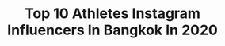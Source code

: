 ---
title: Top 10 Athletes Instagram Influencers In Bangkok In 2020
description: >-
  Find top athletes Instagram influencers in Bangkok in 2020. Most popular hashtags: #thailand #nevergiveup #bangkok #hardwork.
platform: Instagram
profiles:
  - username: "tristando19"
    fullname: >-
      Tristan Do
    location: "Thailand"
    followers: 474552
    engagement: 322
    commentsToLikes: 0.004212
    avatar: "https://scontent-lhr8-1.cdninstagram.com/v/t51.2885-19/s320x320/15035091_895951410504303_4535057780322598912_a.jpg?_nc_ht=scontent-lhr8-1.cdninstagram.com&_nc_ohc=rs81WbzrnTcAX9GfMwd&oh=830a71a096f7454810b0c6c8b27928c9&oe=5EB9FA94"
    verified: true
    hashtags: "#repost, #bread, #sukhumvit47, #bangkokfoodies"
  - username: "olivernordin1"
    fullname: >-
      Oliver Nordin
    location: "Thailand"
    followers: 24385
    engagement: 899
    commentsToLikes: 0.019161
    avatar: "https://scontent-lhr8-1.cdninstagram.com/v/t51.2885-19/s320x320/33907318_1889275597790808_2722039036846800896_n.jpg?_nc_ht=scontent-lhr8-1.cdninstagram.com&_nc_ohc=h7SliR35tU0AX_joaGS&oh=e19541279d9732f5acff68b2f177b99e&oe=5EB9F77D"
    verified: false
    hashtags: "#balancebeam, #killerclown, #balancechallage, #lateforschool"
  - username: "k_one_muaythai_gym"
    fullname: >-
      K.ONE MUAY THAI GYM
    location: "Thailand"
    followers: 7622
    engagement: 669
    commentsToLikes: 0.010524
    avatar: "https://scontent-ams4-1.cdninstagram.com/v/t51.2885-19/s320x320/60007317_2192844470836165_6299534352447438848_n.jpg?_nc_ht=scontent-ams4-1.cdninstagram.com&_nc_ohc=zBVQRdHLHzwAX_137h2&oh=50b6cf2e22b2d89a1370ed8b26a4ec64&oe=5EB026F2"
    verified: false
    hashtags: "#thaifight, #team, #experience, #kicking"
  - username: "purya_rokhneh"
    fullname: >-
      Purya Rokhneh
    location: "Thailand"
    followers: 1971
    engagement: 2271
    commentsToLikes: 0.080854
    avatar: "https://scontent-ams4-1.cdninstagram.com/v/t51.2885-19/s320x320/40360548_258923664738974_9040035851676942336_n.jpg?_nc_ht=scontent-ams4-1.cdninstagram.com&_nc_ohc=Lk8HYVkrVO4AX_yJZOw&oh=8522d99b9ba644f6f78d59f84f0d84ad&oe=5EC38116"
    verified: false
    hashtags: "#yazd, #kermanshah, #thailand, #fasthands"
  - username: "boy_spinboy"
    fullname: >-
      Montree Bouwdok
    location: "Thailand"
    followers: 23107
    engagement: 946
    commentsToLikes: 0.007581
    avatar: "https://scontent-ams4-1.cdninstagram.com/v/t51.2885-19/s320x320/66841668_1225054914366928_7092807089667440640_n.jpg?_nc_ht=scontent-ams4-1.cdninstagram.com&_nc_ohc=SQ8Xge3maZ4AX9nbM6x&oh=5742ad6296c74b6e2f260a4f7502abd6&oe=5EBBB6A2"
    verified: false
    hashtags: "#redbullth, #redbull, #precision, #flowspin"
  - username: "saharat_k"
    fullname: >-
      ▪️SAHARAT KLUABMAS▪️
    location: "Thailand"
    followers: 30739
    engagement: 155
    commentsToLikes: 0.008251
    avatar: "https://scontent-ams4-1.cdninstagram.com/v/t51.2885-19/s320x320/70244081_409361579724126_1872535681549467648_n.jpg?_nc_ht=scontent-ams4-1.cdninstagram.com&_nc_ohc=EualTKd2PLAAX_qPrm4&oh=e620e643999a8e44e33ed08e4e43a461&oe=5EB310D9"
    verified: false
    hashtags: "#loveu, #saharatprecompetition, #mensportphysique, #btu"
  - username: "billgsida"
    fullname: >-
      Bill G. Sida • ⒷⓈ⑦
    location: "Thailand"
    followers: 21539
    engagement: 514
    commentsToLikes: 0.017600
    avatar: "https://scontent-lhr8-1.cdninstagram.com/v/t51.2885-19/s320x320/43549447_251316428887464_140779939812081664_n.jpg?_nc_ht=scontent-lhr8-1.cdninstagram.com&_nc_ohc=kwYd09bYLYgAX8GdYeS&oh=c4b21c46b357c739535b0ad3d39ac4da&oe=5EBA77F8"
    verified: false
    hashtags: "#castings, #fridaychallenge, #friendship, #tagafriend"
  - username: "maratgrigorian"
    fullname: >-
      Marat Grigorian
    location: "Thailand"
    followers: 36872
    engagement: 947
    commentsToLikes: 0.013232
    avatar: "https://scontent-ams4-1.cdninstagram.com/v/t51.2885-19/s320x320/59555375_325621451461793_579063034333364224_n.jpg?_nc_ht=scontent-ams4-1.cdninstagram.com&_nc_ohc=ahNot9y4sEIAX9J0FkY&oh=61569a2cf9c282e4ed101be2c65b23e2&oe=5EBA9C54"
    verified: false
    hashtags: "#church, #lionheart, #mg, #culture"
  - username: "richyoranate"
    fullname: >-
      Richy Oranate D.caballes
    location: "Thailand"
    followers: 481160
    engagement: 1040
    commentsToLikes: 0.007749
    avatar: "https://scontent-lhr8-1.cdninstagram.com/v/t51.2885-19/s320x320/47691219_224294045117447_1940124121597739008_n.jpg?_nc_ht=scontent-lhr8-1.cdninstagram.com&_nc_ohc=Fe3nURbhPc0AX9ikq0A&oh=3c4afdc36b34257cbb3b650eca3b9c16&oe=5EBB1B2C"
    verified: true
    hashtags: "#sundayinsaintgermainth, #lauramercierthailand, #aurame, #godblessyou"
  - username: "tristando19"
    fullname: >-
      Tristan Do
    location: "Thailand"
    followers: 474552
    engagement: 322
    commentsToLikes: 0.004212
    avatar: "https://scontent-lhr8-1.cdninstagram.com/v/t51.2885-19/s320x320/15035091_895951410504303_4535057780322598912_a.jpg?_nc_ht=scontent-lhr8-1.cdninstagram.com&_nc_ohc=rs81WbzrnTcAX9GfMwd&oh=830a71a096f7454810b0c6c8b27928c9&oe=5EB9FA94"
    verified: true
    hashtags: "#repost, #bread, #sukhumvit47, #bangkokfoodies"
---